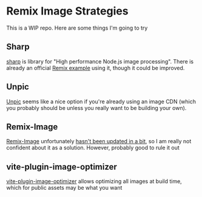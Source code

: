 # Remix Image Strategies

This is a WIP repo. Here are some things I'm going to try

## Sharp

[sharp](https://github.com/lovell/sharp) is library for "High performance Node.js image processing". There is already an official [Remix example](https://github.com/remix-run/examples/tree/main/image-resize) using it, though it could be improved.

## Unpic

[Unpic](https://unpic.pics/img/react/) seems like a nice option if you're already using an image CDN (which you probably should be unless you really want to be building your own).

## Remix-Image

[Remix-Image](https://remix-image.mcfarl.in) unfortunately [hasn't been updated in a bit](https://github.com/Josh-McFarlin/remix-image/releases/tag/v1.3.3), so I am really not confident about it as a solution. However, probably good to rule it out

## vite-plugin-image-optimizer

[vite-plugin-image-optimizer](https://github.com/FatehAK/vite-plugin-image-optimizer) allows optimizing all images at build time, which for public assets may be what you want
